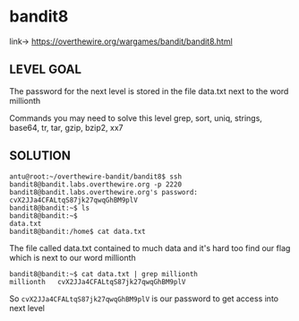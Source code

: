 # bandit8

link-> https://overthewire.org/wargames/bandit/bandit8.html

## LEVEL GOAL

The password for the next level is stored in the file data.txt next to the word millionth

Commands you may need to solve this level
grep, sort, uniq, strings, base64, tr, tar, gzip, bzip2, xx7

## SOLUTION

```
antu@root:~/overthewire-bandit/bandit8$ ssh bandit8@bandit.labs.overthewire.org -p 2220
bandit8@bandit.labs.overthewire.org's password: cvX2JJa4CFALtqS87jk27qwqGhBM9plV
bandit8@bandit:~$ ls
bandit8@bandit:~$ 
data.txt
bandit8@bandit:/home$ cat data.txt
```
The file called data.txt contained to much data and it's hard too find our flag which is next to our word millionth
```
bandit8@bandit:~$ cat data.txt | grep millionth
millionth	cvX2JJa4CFALtqS87jk27qwqGhBM9plV
````

So `cvX2JJa4CFALtqS87jk27qwqGhBM9plV` is our password to get access into next level
